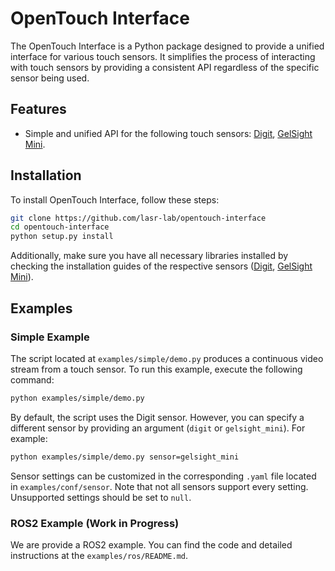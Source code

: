 # OpenTouch Interface

The OpenTouch Interface is a Python package designed to provide a unified interface for various touch sensors. It simplifies the process of interacting with touch sensors by providing a consistent API regardless of the specific sensor being used.

## Features

- Simple and unified API for the following touch sensors: [Digit](https://digit.ml/), [GelSight Mini](https://www.gelsight.com/gelsightmini/).

## Installation

To install OpenTouch Interface, follow these steps:

```bash
git clone https://github.com/lasr-lab/opentouch-interface
cd opentouch-interface
python setup.py install
```

Additionally, make sure you have all necessary libraries installed by checking the installation guides of the respective sensors ([Digit](https://github.com/lasr-lab/digit-interface), [GelSight Mini](https://github.com/gelsightinc/gsrobotics)).

## Examples

### Simple Example
The script located at `examples/simple/demo.py` produces a continuous video stream from a touch sensor. To run this example, execute the following command:
```bash
python examples/simple/demo.py
```

By default, the script uses the Digit sensor. However, you can specify a different sensor by providing an argument (`digit` or `gelsight_mini`). For example:
```bash
python examples/simple/demo.py sensor=gelsight_mini
```

Sensor settings can be customized in the corresponding `.yaml` file located in `examples/conf/sensor`. Note that not all sensors support every setting. Unsupported settings should be set to `null`.

### ROS2 Example (Work in Progress)
We are provide a ROS2 example. You can find the code and detailed instructions at the `examples/ros/README.md`.
